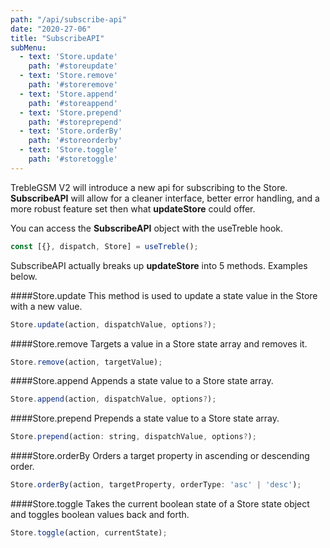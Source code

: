 ```yaml
---
path: "/api/subscribe-api"
date: "2020-27-06"
title: "SubscribeAPI"
subMenu: 
  - text: 'Store.update' 
    path: '#storeupdate'
  - text: 'Store.remove'
    path: '#storeremove'
  - text: 'Store.append'
    path: '#storeappend'
  - text: 'Store.prepend'
    path: '#storeprepend'
  - text: 'Store.orderBy'
    path: '#storeorderby'
  - text: 'Store.toggle'
    path: '#storetoggle'
---
```


TrebleGSM V2 will introduce a new api for subscribing to the Store. **SubscribeAPI** will allow for a cleaner interface, better error handling, and a more robust feature set then what **updateStore** could offer.

You can access the **SubscribeAPI** object with the useTreble hook.
```javascript
const [{}, dispatch, Store] = useTreble();
```

SubscribeAPI actually breaks up **updateStore** into 5 methods. Examples below.

####Store.update
This method is used to update a state value in the Store with a new value.
```javascript
Store.update(action, dispatchValue, options?);
```

####Store.remove
Targets a value in a Store state array and removes it.
```javascript
Store.remove(action, targetValue);
```

####Store.append
Appends a state value to a Store state array.
```javascript
Store.append(action, dispatchValue, options?);
```

####Store.prepend
Prepends a state value to a Store state array.
```javascript
Store.prepend(action: string, dispatchValue, options?);
```

####Store.orderBy
Orders a target property in ascending or descending order.
```javascript
Store.orderBy(action, targetProperty, orderType: 'asc' | 'desc');
```

####Store.toggle
Takes the current boolean state of a Store state object and toggles boolean values back and forth.
```javascript
Store.toggle(action, currentState);
```